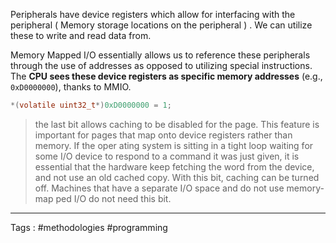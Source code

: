 Peripherals have device registers which allow for interfacing with the peripheral ( Memory storage locations on the peripheral ) . We can utilize these to write and read data from. 

Memory Mapped I/O essentially allows us to reference these peripherals through the use of addresses as opposed to utilizing special instructions. The **CPU sees these device registers as specific memory addresses** (e.g., `0xD0000000`), thanks to MMIO.

```c
*(volatile uint32_t*)0xD0000000 = 1;
```

> the last bit allows caching to be disabled for the page. This feature is important for pages that map onto device registers rather than memory. If the oper ating system is sitting in a tight loop waiting for some I/O device to respond to a command it was just given, it is essential that the hardware keep fetching the word from the device, and not use an old cached copy. With this bit, caching can be turned off. Machines that have a separate I/O space and do not use memory-map ped I/O do not need this bit.

____
Tags : #methodologies #programming 